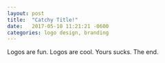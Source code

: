 ```yaml
---
layout: post
title:  "Catchy Title!"
date:   2017-05-10 11:21:21 -0600
categories: logo design, branding
---
```


Logos are fun. Logos are cool. Yours sucks. The end.
